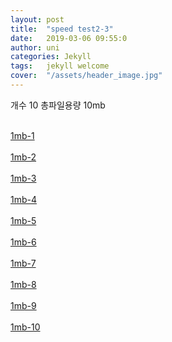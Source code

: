 ```yaml
---
layout: post
title:  "speed test2-3"
date:   2019-03-06 09:55:0
author: uni
categories: Jekyll
tags:	jekyll welcome
cover:  "/assets/header_image.jpg"
---
```

개수 10 총파일용량 10mb

<br/>
<a href="/assets/files/1mb.zip">1mb-1</a>
<br/>

<br/>
<a href="/assets/files/1mb.zip">1mb-2</a>
<br/>
<br/>
<a href="/assets/files/1mb.zip">1mb-3</a>
<br/>
<br/>
<a href="/assets/files/1mb.zip">1mb-4</a>
<br/><br/>
<a href="/assets/files/1mb.zip">1mb-5</a>
<br/>
<br/>
<a href="/assets/files/1mb.zip">1mb-6</a>
<br/>

<br/>
<a href="/assets/files/1mb.zip">1mb-7</a>
<br/>
<br/>
<a href="/assets/files/1mb.zip">1mb-8</a>
<br/>
<br/>
<a href="/assets/files/1mb.zip">1mb-9</a>
<br/><br/>
<a href="/assets/files/1mb.zip">1mb-10</a>
<br/>